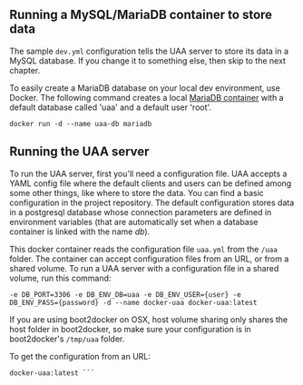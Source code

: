 ## Running a MySQL/MariaDB container to store data

The sample `dev.yml` configuration tells the UAA server to store its
data in a MySQL database. If you change it to something else,
then skip to the next chapter.

To easily create a MariaDB database on your local dev environment,
use Docker. The following command creates a local
[MariaDB container](https://hub.docker.com/_/mariadb/)
with a default database called 'uaa' and a default user
'root'.

``` docker run -d --name uaa-db mariadb ```

## Running the UAA server

To run the UAA server, first you'll need a configuration file. UAA
accepts a YAML config file where the default clients and users can be
defined among some other things, like where to store the data. You can
find a basic configuration in the project repository. The default
configuration stores data in a postgresql database whose connection
parameters are defined in environment variables (that are
automatically set when a database container is linked with the name
*db*).

This docker container reads the configuration file `uaa.yml` from the
`/uaa` folder. The container can accept configuration files from an
URL, or from a shared volume. To run a UAA server with a configuration
file in a shared volume, run this command:

``` docker run --link uaa-mariadb -p 8080:8080 -e DB_ADDR=uaa-mariadb
-e DB_PORT=3306 -e DB_ENV_DB=uaa -e DB_ENV_USER={user} -e
DB_ENV_PASS={password} -d --name docker-uaa docker-uaa:latest
```

If you are using boot2docker on OSX, host volume sharing only shares
the host folder in boot2docker, so make sure your configuration is in
boot2docker's `/tmp/uaa` folder.

To get the configuration from an URL:

``` docker run -d --link uaa-mariadb -e UAA_CONFIG_URL={URL}
docker-uaa:latest ```
